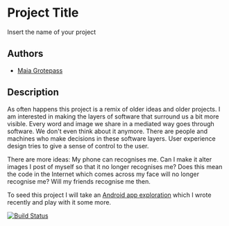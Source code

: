 # Project Title
Insert the name of your project

## Authors
- [Maia Grotepass](https://github.com/maiatoday)

## Description
As often happens this project is a remix of older ideas and older projects. I am interested in making the layers of software that surround us a bit more visible. Every word and image we share in a mediated way goes through software. We don't even think about it anymore. There are people and machines who make decisions in these software layers. User experience design tries to give a sense of control to the user.

There are more ideas: My phone can recognises me. Can I make it alter images I post of myself so that it no longer recognises me? Does this mean the code in the Internet which comes across my face will no longer recognise me? Will my friends recognise me then.

To seed this project I will take an [Android app exploration](https://github.com/maiatoday/autoSelfie) which I wrote recently and play with it some more. 

[![Build Status](https://travis-ci.org/maiatoday/devart-template.png?branch=master)](https://travis-ci.org/maiatoday/devart-template)